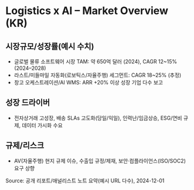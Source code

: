 # Logistics x AI – Market Overview (KR)

## 시장규모/성장률(예시 수치)
- 글로벌 물류 소프트웨어 시장 TAM: 약 650억 달러 (2024), CAGR 12~15% (2024–2028)  
- 라스트/미들마일 자동화(로보틱스/자율주행) 세그먼트: CAGR 18~25% (추정)  
- 창고 오케스트레이션/AI WMS: ARR +20% 이상 성장 기업 다수 보고

## 성장 드라이버
- 전자상거래 고성장, 배송 SLAs 고도화(당일/익일), 인력난/임금상승, ESG/연비 규제, 데이터 가시화 수요

## 규제/리스크
- AV(자율주행) 현지 규제 이슈, 수출입 규정/제재, 보안·컴플라이언스(ISO/SOC2) 요구 상향

Source: 공개 리포트/애널리스트 노트 요약(예시 URL 다수), 2024-12-01
